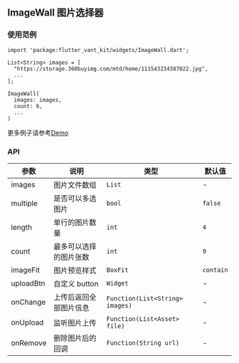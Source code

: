 ## ImageWall 图片选择器

### 使用范例

```
import 'package:flutter_vant_kit/widgets/ImageWall.dart';

List<String> images = [
  "https://storage.360buyimg.com/mtd/home/111543234387022.jpg",
  ...
];

ImageWall(
  images: images,
  count: 6,
  ...
)
```

更多例子请参考[Demo](../lib/routes/demoImageWall.dart)

### API

| 参数  | 说明  | 类型  | 默认值  |
| ------------ | ------------ | ------------ | ------------ |
| images | 图片文件数组 | `List` | - |
| multiple | 是否可以多选图片 | `bool` | `false` |
| length | 单行的图片数量 | `int` | `4` |
| count | 最多可以选择的图片张数 | `int` | `9` |
| imageFit | 图片预览样式 | `BoxFit` | `contain` |
| uploadBtn | 自定义 button | `Widget` | - |
| onChange | 上传后返回全部图片信息 | `Function(List<String> images)` | - |
| onUpload | 监听图片上传 | `Function(List<Asset> file)` | - |
| onRemove | 删除图片后的回调 | `Function(String url)` | - |
